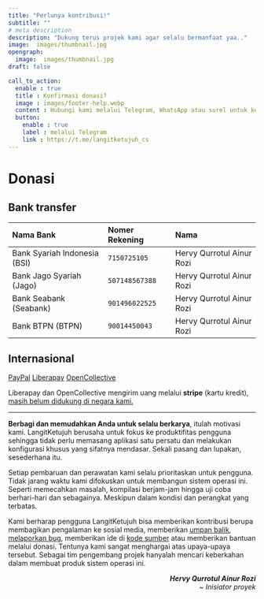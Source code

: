 ```yaml
---
title: "Perlunya kontribusi!"
subtitle: ""
# meta description
description: "Dukung terus projek kami agar selalu bermanfaat yaa.."
image:  images/thumbnail.jpg
opengraph:
  image:  images/thumbnail.jpg
draft: false

call_to_action:
  enable : true
  title : Konfirmasi donasi?
  image : images/footer-help.webp
  content : Hubungi kami melalui Telegram, WhatsApp atau surel untuk konfirmasi.
  button:
    enable : true
    label : melalui Telegram
    link : https://t.me/langitketujuh_cs
---
```


# Donasi

## Bank transfer

| Nama Bank | Nomer Rekening | Nama |
| :--------- | :--- | :---- |
| Bank Syariah Indonesia (BSI) | `7150725105` | Hervy Qurrotul Ainur Rozi |
| Bank Jago Syariah (Jago)| `507148567388` | Hervy Qurrotul Ainur Rozi |
| Bank Seabank (Seabank) | `901496022525` | Hervy Qurrotul Ainur Rozi |
| Bank BTPN (BTPN) | `90014450043` | Hervy Qurrotul Ainur Rozi |

## Internasional

<div class="row text-md-left">
  <div class="col-lg-12">
    <a href="https://www.paypal.com/paypalme/hervyqa" target="_blank" class="btn btn-lg btn-outline-primary">PayPal</a>
    <a href="https://liberapay.com/langitketujuh" target="_blank" class="btn btn-lg btn-outline-primary disabled">Liberapay</a>
    <a href="https://opencollective.com/langitketujuh" target="_blank" class="btn btn-lg btn-outline-primary disabled">OpenCollective</a>
    <p>Liberapay dan OpenCollective mengirim uang melalui <b>stripe</b> (kartu kredit), <a href="https://support.stripe.com/questions/requirements-to-open-a-stripe-account-in-indonesia">masih belum didukung di negara kami.</a>
    </p>
  </div>
</div>

<!--## Scan E-Wallet (indonesia)

<div class="row text-md-left">
  <div class="col-lg-5">
    <img src="/images/qrcode-qris.webp" alt="" class="img-fluid">
  </div>
  <div class="col-lg-7">
    <p class="mb-4">Mendukung pembayaran dengan QRIS, Mobile E-Banking, E-Wallet seperti Shopee Pay, OVO, GoPay, LinkAja, DANA, WeChat Pay, Jenius dan E-wallet lainnya. (NMID: ID (indonesia)1021067117882)</p>
  </div>
</div>-->

<hr>

**Berbagi dan memudahkan Anda untuk selalu berkarya**, itulah motivasi kami. LangitKetujuh berusaha untuk fokus ke produktifitas pengguna sehingga tidak perlu memasang aplikasi satu persatu dan melakukan konfigurasi khusus yang sifatnya mendasar. Sekali pasang dan lupakan, sesederhana itu.

Setiap pembaruan dan perawatan kami selalu prioritaskan untuk pengguna. Tidak jarang waktu kami difokuskan untuk membangun sistem operasi ini. Seperti memecahkan masalah, kompilasi berjam-jam hingga uji coba berhari-hari dan sebagainya. Meskipun dalam kondisi dan perangkat yang terbatas.

Kami berharap pengguna LangitKetujuh bisa memberikan kontribusi berupa membagikan pengalaman ke sosial media, memberikan  [umpan balik](/feedback), [melaporkan bug](/let-us-know), memberikan ide di [kode sumber](https://gitlab.com/langitketujuh) atau memberikan bantuan melalui donasi. Tentunya kami sangat menghargai atas upaya-upaya tersebut. Sebagai tim pengembang projek hanyalah mencari keberkahan dalam membuat produk sistem operasi ini.

<div style="text-align: right"><b><i>Hervy Qurrotul Ainur Rozi</b></i></div>
<div style="text-align: right"><i>~ Inisiator proyek</i></div>
